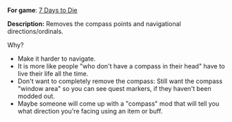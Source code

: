 **For game**: [7 Days to Die](https://7daystodie.com)

**Description:**
Removes the compass points and navigational directions/ordinals.

Why?
- Make it harder to navigate.
- It is more like people "who don't have a compass in their head" have to live their life all the time.
- Don't want to completely remove the compass: Still want the compass "window area" so you can see quest markers, if they haven't been modded out.
- Maybe someone will come up with a "compass" mod that will tell you what direction you're facing using an item or buff.